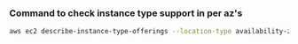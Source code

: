 ### Command to check instance type support in per az's
```sh
aws ec2 describe-instance-type-offerings --location-type availability-zone --fileters Name=instance-type,Values=t3.micro --region us-east-1 output table
```
